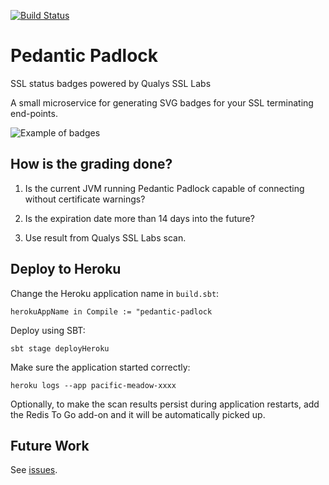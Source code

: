 [![Build Status](https://travis-ci.org/nlindblad/pedantic-padlock.svg)](https://travis-ci.org/nlindblad/pedantic-padlock)

# Pedantic Padlock

SSL status badges powered by Qualys SSL Labs

A small microservice for generating SVG badges for your SSL terminating end-points.

![Example of badges](https://raw.githubusercontent.com/nlindblad/pedantic-padlock/master/doc/badge-example.png)

## How is the grading done?

1. Is the current JVM running Pedantic Padlock capable of connecting without certificate warnings?

2. Is the expiration date more than 14 days into the future?

3. Use result from Qualys SSL Labs scan.

## Deploy to Heroku

Change the Heroku application name in `build.sbt`:

	herokuAppName in Compile := "pedantic-padlock

Deploy using SBT:

	sbt stage deployHeroku

Make sure the application started correctly:

	heroku logs --app pacific-meadow-xxxx

Optionally, to make the scan results persist during application restarts, add the Redis To Go add-on and it will be automatically picked up.

## Future Work

See [issues](https://github.com/nlindblad/pedantic-padlock/issues).